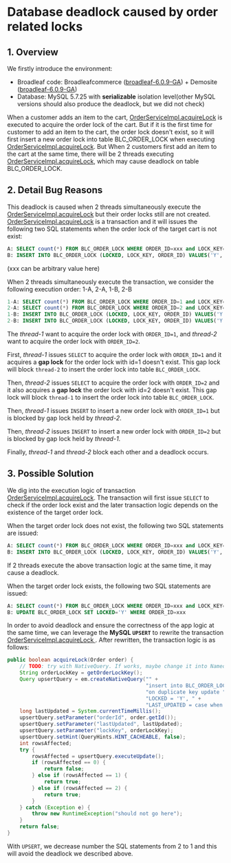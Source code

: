 # Database deadlock caused by order related locks


## 1. Overview

We firstly introduce the environment:

- Broadleaf code: Broadleafcommerce ([broadleaf-6.0.9-GA](https://github.com/BroadleafCommerce/BroadleafCommerce/tree/broadleaf-6.0.9-GA)) + Demosite ([broadleaf-6.0.9-GA](https://github.com/BroadleafCommerce/DemoSite/tree/broadleaf-6.0.9-GA))
- Database: MySQL 5.7.25 with **serializable** isolation level(other MySQL versions should also produce the deadlock, but we did not check)

When a customer adds an item to the cart, [OrderServiceImpl.acquireLock](https://github.com/BroadleafCommerce/BroadleafCommerce/blob/d4b48995dfeee46a4b227ce39783cff940254834/core/broadleaf-framework/src/main/java/org/broadleafcommerce/core/order/service/OrderServiceImpl.java#L1057) is executed to acquire the order lock of the cart. But if it is the first time for customer to add an item to the cart, the order lock doesn't exist, so it will first insert a new order lock into table BLC_ORDER_LOCK when executing   [OrderServiceImpl.acquireLock](https://github.com/BroadleafCommerce/BroadleafCommerce/blob/d4b48995dfeee46a4b227ce39783cff940254834/core/broadleaf-framework/src/main/java/org/broadleafcommerce/core/order/service/OrderServiceImpl.java#L1057). But When 2 customers first add an item to the cart at the same time, there will be 2 threads executing [OrderServiceImpl.acquireLock](https://github.com/BroadleafCommerce/BroadleafCommerce/blob/d4b48995dfeee46a4b227ce39783cff940254834/core/broadleaf-framework/src/main/java/org/broadleafcommerce/core/order/service/OrderServiceImpl.java#L1057), which may cause deadlock on table BLC_ORDER_LOCK. 



## 2. Detail Bug Reasons

This deadlock is caused when 2 threads simultaneously execute the  [OrderServiceImpl.acquireLock](https://github.com/BroadleafCommerce/BroadleafCommerce/blob/d4b48995dfeee46a4b227ce39783cff940254834/core/broadleaf-framework/src/main/java/org/broadleafcommerce/core/order/service/OrderServiceImpl.java#L1057) but their order locks still are not created.  [OrderServiceImpl.acquireLock](https://github.com/BroadleafCommerce/BroadleafCommerce/blob/d4b48995dfeee46a4b227ce39783cff940254834/core/broadleaf-framework/src/main/java/org/broadleafcommerce/core/order/service/OrderServiceImpl.java#L1057) is a transaction and it will issues the following two SQL statements when the order lock of the target cart is not exist: 

```sql
A: SELECT count(*) FROM BLC_ORDER_LOCK WHERE ORDER_ID=xxx and LOCK_KEY=xxx
B: INSERT INTO BLC_ORDER_LOCK (LOCKED, LOCK_KEY, ORDER_ID) VALUES('Y', xxx, xxx)
```

(xxx can be arbitrary value here)

When 2 threads simultaneously execute the transaction, we consider the following execution order: 1-A, 2-A, 1-B, 2-B

```sql
1-A: SELECT count(*) FROM BLC_ORDER_LOCK WHERE ORDER_ID=1 and LOCK_KEY='key1'
2-A: SELECT count(*) FROM BLC_ORDER_LOCK WHERE ORDER_ID=2 and LOCK_KEY='key2'
1-B: INSERT INTO BLC_ORDER_LOCK (LOCKED, LOCK_KEY, ORDER_ID) VALUES('Y', 'key1', 1)
2-B: INSERT INTO BLC_ORDER_LOCK (LOCKED, LOCK_KEY, ORDER_ID) VALUES('Y', 'key2', 2)
```

The *thread-1* want to acquire the order lock  with `ORDER_ID=1`, and *thread-2* want to acquire the order lock with `ORDER_ID=2`. 

First, *thread-1* issues `SELECT` to acquire the order lock with `ORDER_ID=1` and it acquires a **gap lock** for the order lock with id=1 doesn't exist.  This gap lock will block `thread-2` to insert the order lock into table `BLC_ORDER_LOCK`. 

Then, *thread-2* issues `SELECT` to acquire the order lock with `ORDER_ID=2` and it also acquires a **gap lock** the order lock with id=2 doesn't exist. This gap lock will block `thread-1`  to insert the order lock into table `BLC_ORDER_LOCK`. 

Then, *thread-1* issues `INSERT` to insert a new order lock with  `ORDER_ID=1` but is blocked by gap lock held by *thread-2*.

Then, *thread-2* issues `INSERT` to insert a new order lock with  `ORDER_ID=2` but is blocked by gap lock held by *thread-1*.

Finally, *thread-1* and *thread-2* block each other and a deadlock occurs.



## 3. Possible Solution

We dig into the execution logic of transaction [OrderServiceImpl.acquireLock](https://github.com/BroadleafCommerce/BroadleafCommerce/blob/d4b48995dfeee46a4b227ce39783cff940254834/core/broadleaf-framework/src/main/java/org/broadleafcommerce/core/order/service/OrderServiceImpl.java#L1057). The transaction will first issue `SELECT` to check if the order lock exist and the later transaction logic depends on the existence of the target order lock.

When the target order lock does not exist, the following two SQL statements are issued:

```sql
A: SELECT count(*) FROM BLC_ORDER_LOCK WHERE ORDER_ID=xxx and LOCK_KEY=xxx
B: INSERT INTO BLC_ORDER_LOCK (LOCKED, LOCK_KEY, ORDER_ID) VALUES('Y', xxx, xxx)
```

If 2 threads execute the above transaction logic at the same time, it may cause a deadlock.

When the target order lock exists, the following two SQL statements are issued:

```sql
A: SELECT count(*) FROM BLC_ORDER_LOCK WHERE ORDER_ID=xxx and LOCK_KEY=xxx
B: UPDATE BLC_ORDER_LOCK SET LOCKED='Y' WHERE ORDER_ID=xxx
```

In order to avoid deadlock and ensure the correctness of the app logic at the same time, we can leverage the **MySQL `UPSERT`** to rewrite the transaction [OrderServiceImpl.acquireLock ](https://github.com/BroadleafCommerce/BroadleafCommerce/blob/d4b48995dfeee46a4b227ce39783cff940254834/core/broadleaf-framework/src/main/java/org/broadleafcommerce/core/order/service/OrderServiceImpl.java#L1057). After rewritten, the transaction logic is as follows:

```java
public boolean acquireLock(Order order) {
    // TODO: try with NativeQuery. If works, maybe change it into NamedQuery.
    String orderLockKey = getOrderLockKey();
    Query upsertQuery = em.createNativeQuery("" +
                                             "insert into BLC_ORDER_LOCK (LOCK_KEY, ORDER_ID, LAST_UPDATED, LOCKED) values (:lockKey, :orderId, :lastUpdated, 'Y')" +
                                             "on duplicate key update " +
                                             "LOCKED = 'Y', " +
                                             "LAST_UPDATED = case when (LOCKED='N' or LAST_UPDATED<-1) then :lastUpdated else LAST_UPDATED end");
    long lastUpdated = System.currentTimeMillis();
    upsertQuery.setParameter("orderId", order.getId());
    upsertQuery.setParameter("lastUpdated", lastUpdated);
    upsertQuery.setParameter("lockKey", orderLockKey);
    upsertQuery.setHint(QueryHints.HINT_CACHEABLE, false);
    int rowsAffected;
    try {
        rowsAffected = upsertQuery.executeUpdate();
        if (rowsAffected == 0) {
            return false;
        } else if (rowsAffected == 1) {
            return true;
        } else if (rowsAffected == 2) {
            return true;
        }
    } catch (Exception e) {
        throw new RuntimeException("should not go here");
    }
    return false;
}
```

With `UPSERT`, we decrease number the SQL statements from 2 to 1 and this will avoid the deadlock we described above.



